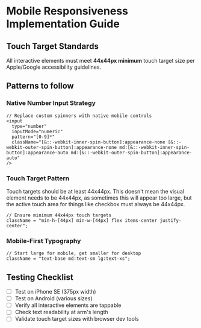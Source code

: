# Mobile Responsiveness Implementation Guide

## Touch Target Standards

All interactive elements must meet **44x44px minimum** touch target size per Apple/Google accessibility guidelines.

## Patterns to follow

### Native Number Input Strategy

```tsx
// Replace custom spinners with native mobile controls
<input
  type="number"
  inputMode="numeric"
  pattern="[0-9]*"
  className="[&::-webkit-inner-spin-button]:appearance-none [&::-webkit-outer-spin-button]:appearance-none md:[&::-webkit-inner-spin-button]:appearance-auto md:[&::-webkit-outer-spin-button]:appearance-auto"
/>
```

### Touch Target Pattern

Touch targets should be at least 44x44px. This doesn't mean the visual element needs to be 44x44px, as sometimes this will appear too large, but the active touch area for things like checkbox must always be 44x44px.

```tsx
// Ensure minimum 44x44px touch targets
className = "min-h-[44px] min-w-[44px] flex items-center justify-center";
```

### Mobile-First Typography

```tsx
// Start large for mobile, get smaller for desktop
className = "text-base md:text-sm lg:text-xs";
```

## Testing Checklist

- [ ] Test on iPhone SE (375px width)
- [ ] Test on Android (various sizes)
- [ ] Verify all interactive elements are tappable
- [ ] Check text readability at arm's length
- [ ] Validate touch target sizes with browser dev tools
